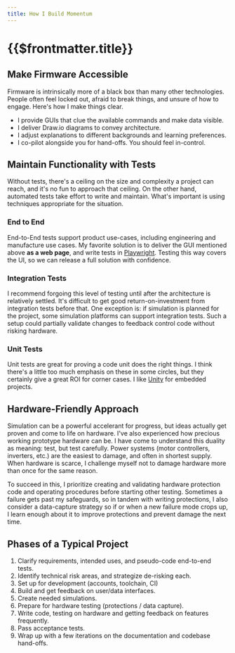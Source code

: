 ```yaml
---
title: How I Build Momentum
---
```


# {{$frontmatter.title}}

## Make Firmware Accessible
Firmware is intrinsically more of a black box than many other technologies.  People often feel locked out, afraid to break things, and unsure of how to engage.  Here's how I make things clear.

- I provide GUIs that clue the available commands and make data visible.
- I deliver Draw.io diagrams to convey architecture.
- I adjust explanations to different backgrounds and learning preferences.
- I co-pilot alongside you for hand-offs.  You should feel in-control.

## Maintain Functionality with Tests
Without tests, there's a ceiling on the size and complexity a project can reach, and it's no fun to approach that ceiling.  On the other hand, automated tests take effort to write and maintain.  What's important is using techniques appropriate for the situation.

### End to End
End-to-End tests support product use-cases, including engineering and manufacture use cases.  My favorite solution is to deliver the GUI mentioned above **as a web page**, and write tests in [Playwright][1].  Testing this way covers the UI, so we can release a full solution with confidence. 

### Integration Tests
I recommend forgoing this level of testing until after the architecture is relatively settled.  It's difficult to get good return-on-investment from integration tests before that.  One exception is: if simulation is planned for the project, some simulation platforms can support integration tests.  Such a setup could partially validate changes to feedback control code without risking hardware.

### Unit Tests
Unit tests are great for proving a code unit does the right things.  I think there's a little too much emphasis on these in some circles, but they certainly give a great ROI for corner cases.  I like [Unity][2] for embedded projects.

## Hardware-Friendly Approach
Simulation can be a powerful accelerant for progress, but ideas actually get proven and come to life on hardware.  I've also experienced how precious working prototype hardware can be.  I have come to understand this duality as meaning: test, but test carefully.  Power systems (motor controllers, inverters, etc.) are the easiest to damage, and often in shortest supply.  When hardware is scarce, I challenge myself not to damage hardware more than once for the same reason.

To succeed in this, I prioritize creating and validating hardware protection code and operating procedures before starting other testing.  Sometimes a failure gets past my safeguards, so in tandem with writing protections, I also consider a data-capture strategy so if or when a new failure mode crops up, I learn enough about it to improve protections and prevent damage the next time.


## Phases of a Typical Project
1. Clarify requirements, intended uses, and pseudo-code end-to-end tests.
1. Identify technical risk areas, and strategize de-risking each. 
1. Set up for development (accounts, toolchain, CI)
1. Build and get feedback on user/data interfaces.
1. Create needed simulations.
1. Prepare for hardware testing (protections / data capture). 
1. Write code, testing on hardware and getting feedback on features frequently. 
1. Pass acceptance tests.
1. Wrap up with a few iterations on the documentation and codebase hand-offs. 

[1]: https://playwright.dev
[2]: https://www.throwtheswitch.org/unity